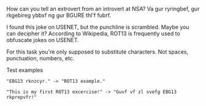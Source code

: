 How can you tell an extrovert from an introvert at NSA?
Va gur ryringbef, gur rkgebireg ybbxf ng gur BGURE thl'f fubrf.

I found this joke on USENET, but the punchline is scrambled. Maybe you can decipher it?
According to Wikipedia, ROT13 is frequently used to obfuscate jokes on USENET.

For this task you're only supposed to substitute characters. Not spaces, punctuation, numbers, etc.

Test examples

```
"EBG13 rknzcyr." -> "ROT13 example."

"This is my first ROT13 excercise!" -> "Guvf vf zl svefg EBG13 rkprepvfr!"
```
